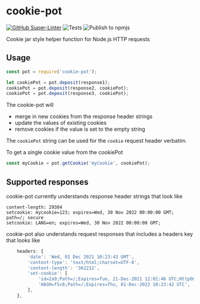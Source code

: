 # cookie-pot

[![GitHub Super-Linter](https://github.com/Qarj/cookie-pot/workflows/Lint%20Code%20Base/badge.svg)](https://github.com/marketplace/actions/super-linter)
![Tests](https://github.com/Qarj/cookie-pot/workflows/Tests/badge.svg)
![Publish to npmjs](https://github.com/Qarj/cookie-pot/workflows/Publish%20to%20npmjs/badge.svg)

Cookie jar style helper function for Node.js HTTP requests

## Usage

```js
const pot = require('cookie-pot');

let cookiePot = pot.deposit(response1);
cookiePot = pot.deposit(response2, cookiePot);
cookiePot = pot.deposit(response3, cookiePot);
```

The cookie-pot will

-   merge in new cookies from the response header strings
-   update the values of existing cookies
-   remove cookies if the value is set to the empty string

The `cookiePot` string can be used for the `cookie` request header verbatim.

To get a single cookie value from the cookiePot

```js
const myCookie = pot.getCookie('myCookie', cookiePot);
```

## Supported responses

cookie-pot currently understands response header strings that look like

```lang-text
content-length: 29384
setcookie: mycookie=123; expires=Wed, 30 Nov 2022 00:00:00 GMT; path=/; secure
setcookie: LANG=en; expires=Wed, 30 Nov 2022 00:00:00 GMT;
```

cookie-pot also understands request responses that includes a headers key that looks like

```js
    headers: {
        'date': 'Wed, 01 Dec 2021 10:23:43 GMT',
        'content-type': 'text/html;charset=UTF-8',
        'content-length': '362212',
        'set-cookie': [
            'id=2a9;Path=/;Expires=Tue, 21-Dec-2021 12:01:46 UTC;HttpOnly;Secure',
            'HASH=f5c8;Path=/;Expires=Thu, 01-Dec-2022 10:23:42 UTC',
        ],
    },
```
